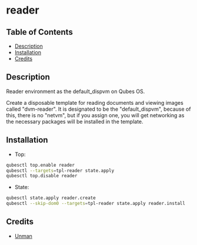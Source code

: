 # reader

## Table of Contents

* [Description](#description)
* [Installation](#installation)
* [Credits](#credits)

## Description

Reader environment as the default_dispvm on Qubes OS.

Create a disposable template for reading documents and viewing images called
"dvm-reader". It is designated to be the "default_dispvm", because of this,
there is no "netvm", but if you assign one, you will get networking as the
necessary packages will be installed in the template.

## Installation

- Top:
```sh
qubesctl top.enable reader
qubesctl --targets=tpl-reader state.apply
qubesctl top.disable reader
```

- State:
```sh
qubesctl state.apply reader.create
qubesctl --skip-dom0 --targets=tpl-reader state.apply reader.install
```

## Credits

- [Unman](https://github.com/unman/shaker/tree/master/reader)

